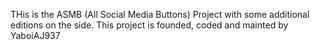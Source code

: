 THis is the ASMB (All Social Media Buttons) Project with some additional editions on the side. This project is founded, coded and mainted by YaboiAJ937
